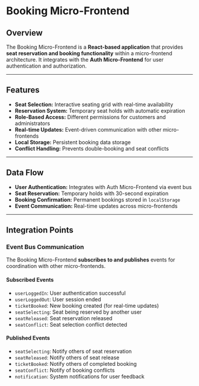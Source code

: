 # Booking Micro-Frontend

## Overview
The Booking Micro-Frontend is a **React-based application** that provides **seat reservation and booking functionality** within a micro-frontend architecture. It integrates with the **Auth Micro-Frontend** for user authentication and authorization.

---

## Features
- **Seat Selection:** Interactive seating grid with real-time availability  
- **Reservation System:** Temporary seat holds with automatic expiration  
- **Role-Based Access:** Different permissions for customers and administrators  
- **Real-time Updates:** Event-driven communication with other micro-frontends  
- **Local Storage:** Persistent booking data storage  
- **Conflict Handling:** Prevents double-booking and seat conflicts  

---

## Data Flow
- **User Authentication:** Integrates with Auth Micro-Frontend via event bus  
- **Seat Reservation:** Temporary holds with 30-second expiration  
- **Booking Confirmation:** Permanent bookings stored in `localStorage`  
- **Event Communication:** Real-time updates across micro-frontends  

---

## Integration Points

### Event Bus Communication
The Booking Micro-Frontend **subscribes to and publishes** events for coordination with other micro-frontends.

#### Subscribed Events
- `userLoggedIn`: User authentication successful  
- `userLoggedOut`: User session ended  
- `ticketBooked`: New booking created (for real-time updates)  
- `seatSelecting`: Seat being reserved by another user  
- `seatReleased`: Seat reservation released  
- `seatConflict`: Seat selection conflict detected  

#### Published Events
- `seatSelecting`: Notify others of seat reservation  
- `seatReleased`: Notify others of seat release  
- `ticketBooked`: Notify others of completed booking  
- `seatConflict`: Notify of booking conflicts  
- `notification`: System notifications for user feedback  

